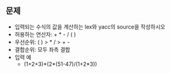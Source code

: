 ## 문제
- 입력되는 수식의 값을 계산하는 lex와 yacc의 source을 작성하시오
- 허용하는 연산자: + * - / ( )
- 우선순위: ( ) > * / > + -
- 결합순위: 모두 좌측 결합
- 입력 예
	- (1+2+3)\*(2\*(51-47)/(1+2*3))

